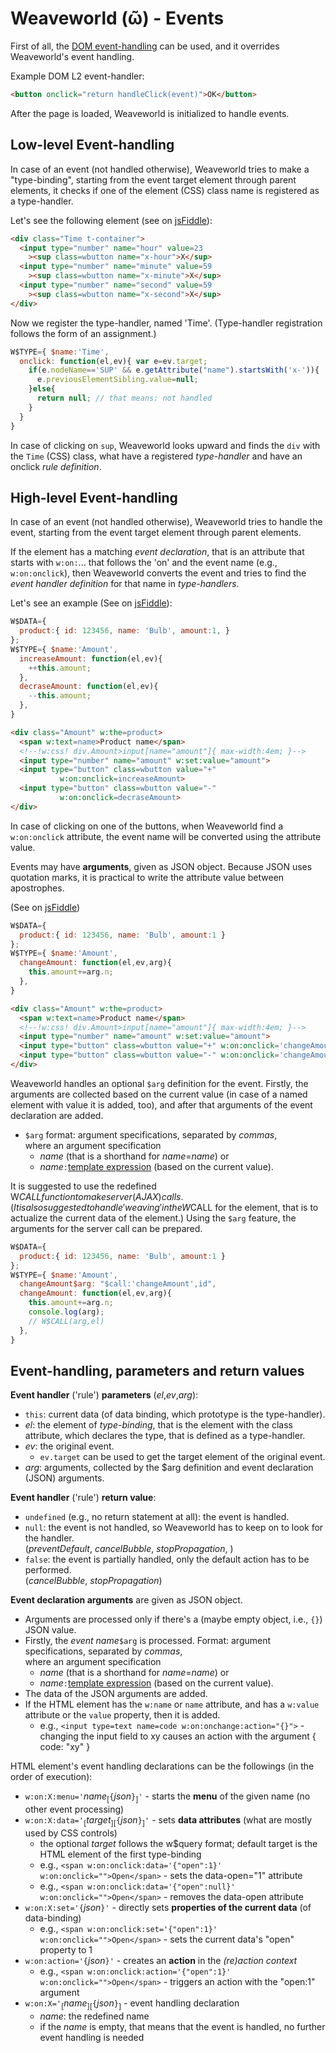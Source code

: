 # Weaveworld (ῶ) - Events #

First of all, the [DOM event-handling](https://www.w3.org/TR/DOM-Level-2-Events/events.html) can be used, and it overrides Weaveworld's event handling.

Example DOM L2 event-handler:
```html
<button onclick="return handleClick(event)">OK</button>
```
After the page is loaded, Weaveworld is initialized to handle events.


## Low-level Event-handling ##


In case of an event (not handled otherwise), Weaveworld tries to make a "type-binding", starting from the event target element through parent elements, it checks if one of the element (CSS) class name is registered as a type-handler.

Let's see the following element (see on [jsFiddle](https://jsfiddle.net/weaveworld/630xncta/)):
```html
<div class="Time t-container">
  <input type="number" name="hour" value=23
    ><sup class=wbutton name="x-hour">X</sup>
  <input type="number" name="minute" value=59
    ><sup class=wbutton name="x-minute">X</sup>
  <input type="number" name="second" value=59
    ><sup class=wbutton name="x-second">X</sup>
</div> 
```

Now we register the type-handler, named 'Time'. (Type-handler registration follows the form of an assignment.)

```js
W$TYPE={ $name:'Time',
  onclick: function(el,ev){ var e=ev.target;
    if(e.nodeName=='SUP' && e.getAttribute("name").startsWith('x-')){
      e.previousElementSibling.value=null;
    }else{
      return null; // that means: not handled
    }
  }
}
```
In case of clicking on `sup`, Weaveworld looks upward and finds the `div` with the `Time` (CSS) class, what have a registered _type-handler_ and have an onclick _rule definition_.

## High-level Event-handling ##

In case of an event (not handled otherwise), Weaveworld tries to handle the event, starting from the event target element through parent elements. 

If the element has a matching _event declaration_, that is an attribute that starts with `w:on:`... that follows the 'on' and the event name (e.g., `w:on:onclick`), then Weaveworld converts the event and tries to find the _event handler definition_ for that name in _type-handlers_. 

Let's see an example (See on [jsFiddle](https://jsfiddle.net/weaveworld/bag0kL8p/)):
```js
W$DATA={
  product:{ id: 123456, name: 'Bulb', amount:1, }
};
W$TYPE={ $name:'Amount',
  increaseAmount: function(el,ev){ 
    ++this.amount;
  },
  decraseAmount: function(el,ev){ 
    --this.amount;
  },
}
```

```html
<div class="Amount" w:the=product>
  <span w:text=name>Product name</span>
  <!--!w:css! div.Amount>input[name="amount"]{ max-width:4em; }--> 
  <input type="number" name="amount" w:set:value="amount">
  <input type="button" class=wbutton value="+" 
           w:on:onclick=increaseAmount>
  <input type="button" class=wbutton value="-"     
           w:on:onclick=decraseAmount>
</div>
```
In case of clicking on one of the buttons, when Weaveworld find a `w:on:onclick` attribute, the event name will be converted using the attribute value.

Events may have **arguments**, given as JSON object. Because JSON uses quotation marks, it is practical to write the attribute value between apostrophes.

(See on [jsFiddle](https://jsfiddle.net/weaveworld/q90vrdjh/))
```js
W$DATA={
  product:{ id: 123456, name: 'Bulb', amount:1 }
};
W$TYPE={ $name:'Amount',
  changeAmount: function(el,ev,arg){ 
    this.amount+=arg.n;
  },
}
```

```html
<div class="Amount" w:the=product>
  <span w:text=name>Product name</span>
  <!--!w:css! div.Amount>input[name="amount"]{ max-width:4em; }--> 
  <input type="number" name="amount" w:set:value="amount">
  <input type="button" class=wbutton value="+" w:on:onclick='changeAmount{"n":1}'>
  <input type="button" class=wbutton value="-" w:on:onclick='changeAmount{"n":-1}'>
</div>
```

Weaveworld handles an optional `$arg` definition for the event. Firstly, the arguments are collected based on the current value (in case of a named element with value it is added, too), and after that arguments of the event declaration are added. 

* `$arg` format: argument specifications, separated by _commas_,   
where an argument specification
    * _name_ (that is a shorthand for _name_=_name_) or
    * _name_`:`[template expression](doc-1-template.md#template-expressions) (based on the current value).
    
It is suggested to use the redefined W$CALL function to make server (AJAX) calls. (It is also suggested to handle 'weaving' in the W$CALL for the element, that is to actualize the current data of the element.) Using the `$arg` feature, the arguments for the server call can be prepared.

```js
W$DATA={
  product:{ id: 123456, name: 'Bulb', amount:1 }
};
W$TYPE={ $name:'Amount',
  changeAmount$arg: "$call:'changeAmount',id",
  changeAmount: function(el,ev,arg){ 
    this.amount+=arg.n;
    console.log(arg);
    // W$CALL(arg,el)
  },
}
```


## Event-handling, parameters and return values ##

**Event handler** ('rule') **parameters** (_el_,_ev_,_arg_):
* `this`: current data (of data binding, which prototype is the type-handler).
*  _el_: the element of _type-binding_, that is the element with the class attribute, which declares the type, that is defined as a type-handler.
* _ev_: the original event.
  * `ev.target` can be used to get the target element of the original event.
* _arg_: arguments, collected by the $arg definition and event declaration (JSON) arguments.

**Event handler** ('rule') **return value**:
  * `undefined` (e.g., no return statement at all): the event is handled.
  * `null`: the event is not handled, so Weaveworld has to keep on to look for the handler.  
  (_preventDefault_, _cancelBubble_, _stopPropagation_, )
  * `false`: the event is partially handled, only the default action has to be performed.  
  (_cancelBubble_, _stopPropagation_)

**Event declaration arguments** are given as JSON object. 
  * Arguments are processed only if there's a (maybe empty object, i.e., `{}`) JSON value.
  * Firstly, the _event name_`$arg` is processed. Format: argument specifications, separated by _commas_,   
where an argument specification
    * _name_ (that is a shorthand for _name_=_name_) or
    * _name_`:`[template expression](doc-1-template.md#template-expressions) (based on the current value).
  * The data of the JSON arguments are added.
  * If the HTML element has the `w:name` or `name` attribute, and has a `w:value` attribute or the `value` property, then it is added.
    * e.g., `<input type=text name=code w:on:onchange:action="{}">` - changing the input field to xy causes an action with the argument { code: "xy" }


HTML element's event handling declarations can be the followings (in the order of execution):

* `w:on:X:menu='`_name_<sub>[</sub>`{`_json_`}`<sub>]</sub>`'` - starts the **menu** of the given name (no other event processing)
* `w:on:X:data='`<sub>[</sub>_target_<sub>]</sub><sub>[</sub>`{`_json_`}`<sub>]</sub>`'` - sets **data attributes** (what are mostly used by CSS controls)
  * the optional _target_ follows the w$query format; default target is the HTML element of the first type-binding
  * e.g., `<span w:on:onclick:data='{"open":1}' w:on:onclick="">Open</span>` - sets the data-open="1" attribute
  * e.g., `<span w:on:onclick:data='{"open":null}' w:on:onclick="">Open</span>` - removes the data-open attribute
* `w:on:X:set='{`_json_`}'` - directly sets **properties of the current data** (of data-binding)
  * e.g., `<span w:on:onclick:set='{"open":1}' w:on:onclick="">Open</span>` - sets the current data's "open" property to 1
* `w:on:action='{`_json_`}'` - creates an **action** in the _(re)action context_
  * e.g., `<span w:on:onclick:action='{"open":1}' w:on:onclick="">Open</span>` - triggers an action with the "open:1" argument
* `w:on:X='`<sub>[</sub>_name_<sub>]</sub><sub>[</sub>`{`_json_`}`<sub>]</sub> - event handling declaration
  * _name_: the redefined name
  * if the _name_ is empty, that means that the event is handled, no further event handling is needed
